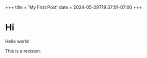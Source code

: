 +++
title = 'My First Post'
date = 2024-05-29T19:37:01-07:00
+++

# Hi

Hello world

This is a revision.